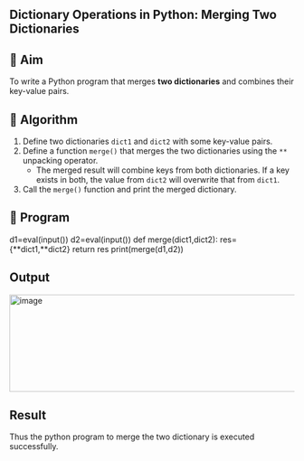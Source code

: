 ## Dictionary Operations in Python: Merging Two Dictionaries

## 🎯 Aim
To write a Python program that merges **two dictionaries** and combines their key-value pairs.

## 🧠 Algorithm
1. Define two dictionaries `dict1` and `dict2` with some key-value pairs.
2. Define a function `merge()` that merges the two dictionaries using the `**` unpacking operator.
   - The merged result will combine keys from both dictionaries. If a key exists in both, the value from `dict2` will overwrite that from `dict1`.
3. Call the `merge()` function and print the merged dictionary.

## 🧾 Program

d1=eval(input())
d2=eval(input())
def merge(dict1,dict2):
     res={**dict1,**dict2}
     return res
print(merge(d1,d2))

## Output
<img width="1041" height="172" alt="image" src="https://github.com/user-attachments/assets/0efa6f6d-5e32-4b7e-80a0-e9dffb83e77e" />

## Result
Thus the python program to merge the two dictionary is executed successfully.
